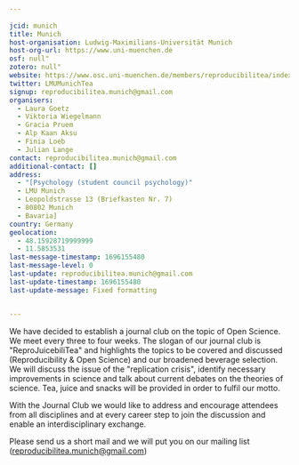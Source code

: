 ```yaml
---
    
jcid: munich
title: Munich
host-organisation: Ludwig-Maximilians-Universität Munich
host-org-url: https://www.uni-muenchen.de
osf: null"
zotero: null"
website: https://www.osc.uni-muenchen.de/members/reproducibilitea/index.html
twitter: LMUMunichTea
signup: reproducibilitea.munich@gmail.com
organisers:
  - Laura Goetz
  - Viktoria Wiegelmann
  - Gracia Pruem
  - Alp Kaan Aksu
  - Finia Loeb
  - Julian Lange
contact: reproducibilitea.munich@gmail.com
additional-contact: []
address:
  - "[Psychology (student council psychology)"
  - LMU Munich
  - Leopoldstrasse 13 (Briefkasten Nr. 7)
  - 80802 Munich
  - Bavaria]
country: Germany
geolocation:
  - 48.15928719999999
  - 11.5853531
last-message-timestamp: 1696155480
last-message-level: 0
last-update: reproducibilitea.munich@gmail.com
last-update-timestamp: 1696155480
last-update-message: Fixed formatting


---
```


We have decided to establish a journal club on the topic of Open Science. We meet every three to four weeks. The slogan of our journal club is "ReproJuicebiliTea"
and highlights the topics to be covered and discussed (Reproducibility & Open Science) and our broadened beverage selection.
We will discuss the issue of the "replication crisis", identify necessary improvements
in science and talk about current debates on the theories of science. Tea, juice and snacks will be provided in order to fulfil our motto.

With the Journal Club we would like to address and encourage attendees from all disciplines and at every career step to join the discussion and enable an interdisciplinary exchange. 

Please send us a short mail and we will put you on our mailing list (reproducibilitea.munich@gmail.com)
